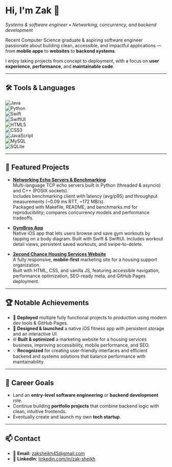 # Hi, I'm Zak 👋  
*Systems & software engineer • Networking, concurrency, and backend development*

Recent Computer Science graduate & aspiring software engineer passionate about building clean, accessible, and impactful applications — from **mobile apps** to **websites** to **backend systems**.

I enjoy taking projects from concept to deployment, with a focus on **user experience**, **performance**, and **maintainable code**.

---

## 🛠 Tools & Languages  
![Java](https://img.shields.io/badge/Java-%23ED8B00.svg?style=for-the-badge&logo=java&logoColor=white)  
![Python](https://img.shields.io/badge/Python-%233776AB.svg?style=for-the-badge&logo=python&logoColor=white)  
![Swift](https://img.shields.io/badge/Swift-%23FA7343.svg?style=for-the-badge&logo=swift&logoColor=white)  
![SwiftUI](https://img.shields.io/badge/SwiftUI-%23007AFF.svg?style=for-the-badge&logo=swift&logoColor=white)  
![HTML5](https://img.shields.io/badge/HTML5-%23E34F26.svg?style=for-the-badge&logo=html5&logoColor=white)  
![CSS3](https://img.shields.io/badge/CSS3-%231572B6.svg?style=for-the-badge&logo=css3&logoColor=white)  
![JavaScript](https://img.shields.io/badge/JavaScript-%23F7DF1E.svg?style=for-the-badge&logo=javascript&logoColor=black)  
![MySQL](https://img.shields.io/badge/MySQL-%2300f.svg?style=for-the-badge&logo=mysql&logoColor=white)  
![SQLite](https://img.shields.io/badge/SQLite-%2307405e.svg?style=for-the-badge&logo=sqlite&logoColor=white)  

---

## 🚀 Featured Projects  

- [**Networking Echo Servers & Benchmarking**](https://github.com/Zak-Sheikh/network-echo)  
  Multi-language TCP echo servers built in Python (threaded & asyncio) and C++ (POSIX sockets).  
  Includes benchmarking client with latency (avg/p95) and throughput measurements (~0.09 ms RTT, ~172 MB/s).  
  Packaged with Makefile, README, and benchmarks.md for reproducibility; compares concurrency models and performance tradeoffs.
  
- [**GymBros App**](https://github.com/Zak-Sheikh/gymbros-app)  
  Native iOS app that lets users browse and save gym workouts by tapping on a body diagram. Built with Swift & SwiftUI. Includes workout detail views, persistent saved workouts, and swipe-to-delete.
  
- [**2econd Chance Housing Services Website**](https://github.com/Zak-Sheikh/2econd-chance-website)  
  A fully responsive, **mobile-first** marketing site for a housing support organization.  
  Built with HTML, CSS, and vanilla JS, featuring accessible navigation, performance optimization, SEO-ready meta, and GitHub Pages deployment.

---

## 🏆 Notable Achievements  
- 🚀 **Deployed** multiple fully functional projects to production using modern dev tools & GitHub Pages.  
- 📱 **Designed & launched** a native iOS fitness app with persistent storage and an interactive UI.  
- 🌐 **Built & optimized** a marketing website for a housing services business, improving accessibility, mobile performance, and SEO.  
- 💡 **Recognized** for creating user-friendly interfaces and efficient backend and systems solutions that balance performance with maintainability.

---

## 🎯 Career Goals  
- Land an **entry-level software engineering** or **backend development** role.  
- Continue building **portfolio projects** that combine backend logic with clean, intuitive frontends.  
- Eventually create and launch my own **tech startup**.

---

## 📫 Contact  
- 📧 **Email:** zaksheikh45@gmail.com  
- 💼 **LinkedIn:** [linkedin.com/in/zak-sheikh](https://linkedin.com/in/zak-sheikh-1535412aa)  
